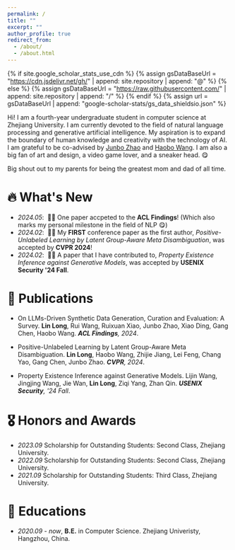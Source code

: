```yaml
---
permalink: /
title: ""
excerpt: ""
author_profile: true
redirect_from: 
  - /about/
  - /about.html
---
```


{% if site.google_scholar_stats_use_cdn %}
{% assign gsDataBaseUrl = "https://cdn.jsdelivr.net/gh/" | append: site.repository | append: "@" %}
{% else %}
{% assign gsDataBaseUrl = "https://raw.githubusercontent.com/" | append: site.repository | append: "/" %}
{% endif %}
{% assign url = gsDataBaseUrl | append: "google-scholar-stats/gs_data_shieldsio.json" %}

<span class='anchor' id='about-me'></span>

Hi! I am a fourth-year undergraduate student in computer science at Zhejiang University. I am currently devoted to the field of natural language processing and generative artificial intelligence. My aspiration is to expand the boundary of human knowledge and creativity with the technology of AI. I am grateful to be co-advised by [Junbo Zhao](http://jakezhao.net/) and [Haobo Wang](https://hbzju.github.io/). I am also a big fan of art and design, a video game lover, and a sneaker head. 😋

Big shout out to my parents for being the greatest mom and dad of all time.


# 🔥 What's New
- *2024.05*: &nbsp;🎉🎉 One paper accpeted to the **ACL Findings**! (Which also marks my personal milestone in the field of NLP 😋) 
- *2024.02*: &nbsp;🎉🎉 My **FIRST** conference paper as the first author, *Positive-Unlabeled Learning by Latent Group-Aware Meta Disambiguation*, was accepted by **CVPR 2024**! 
- *2024.02*: &nbsp;🎉🎉 A paper that I have contributed to, *Property Existence Inference against Generative Models*, was accepted by **USENIX Security '24 Fall**. 

# 📝 Publications 

<!-- <div class='paper-box'><div class='paper-box-image'><div><div class="badge">CVPR 2016</div><img src='images/500x300.png' alt="sym" width="100%"></div></div>
<div class='paper-box-text' markdown="1">

[Deep Residual Learning for Image Recognition](https://openaccess.thecvf.com/content_cvpr_2016/papers/He_Deep_Residual_Learning_CVPR_2016_paper.pdf)

**Kaiming He**, Xiangyu Zhang, Shaoqing Ren, Jian Sun

[**Project**](https://scholar.google.com/citations?view_op=view_citation&hl=zh-CN&user=DhtAFkwAAAAJ&citation_for_view=DhtAFkwAAAAJ:ALROH1vI_8AC) <strong><span class='show_paper_citations' data='DhtAFkwAAAAJ:ALROH1vI_8AC'></span></strong>
- Lorem ipsum dolor sit amet, consectetur adipiscing elit. Vivamus ornare aliquet ipsum, ac tempus justo dapibus sit amet. 
</div>
</div>

- [Lorem ipsum dolor sit amet, consectetur adipiscing elit. Vivamus ornare aliquet ipsum, ac tempus justo dapibus sit amet](https://github.com), A, B, C, **CVPR 2020** -->
- On LLMs-Driven Synthetic Data Generation, Curation and Evaluation: A Survey.
**Lin Long**, Rui Wang, Ruixuan Xiao, Junbo Zhao, Xiao Ding, Gang Chen, Haobo Wang.
***ACL Findings**, 2024*.

- Positive-Unlabeled Learning by Latent Group-Aware Meta Disambiguation.
**Lin Long**, Haobo Wang, Zhijie Jiang, Lei Feng, Chang Yao, Gang Chen, Junbo Zhao.
***CVPR**, 2024*.

- Property Existence Inference against Generative Models.
Lijin Wang, Jingjing Wang, Jie Wan, **Lin Long**, Ziqi Yang, Zhan Qin.
***USENIX Security**, '24 Fall*.

# 🎖 Honors and Awards
- *2023.09* Scholarship for Outstanding Students: Second Class, Zhejiang University. 
- *2022.09* Scholarship for Outstanding Students: Second Class, Zhejiang University.  
- *2021.09* Scholarship for Outstanding Students: Third Class, Zhejiang University.  

# 📖 Educations
- *2020.09 - now*, **B.E.** in Computer Science. Zhejiang Univeristy, Hangzhou, China. 

<!-- # 💬 Invited Talks
- *2021.06*, Lorem ipsum dolor sit amet, consectetur adipiscing elit. Vivamus ornare aliquet ipsum, ac tempus justo dapibus sit amet. 
- *2021.03*, Lorem ipsum dolor sit amet, consectetur adipiscing elit. Vivamus ornare aliquet ipsum, ac tempus justo dapibus sit amet.  \| [\[video\]](https://github.com/)

# 💻 Internships
- *2019.05 - 2020.02*, [Lorem](https://github.com/), China. -->